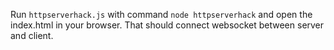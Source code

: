 Run `httpserverhack.js` with command `node httpserverhack` and open the index.html in your browser. That should connect websocket between server and client.
